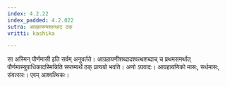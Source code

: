 ```yaml
---
index: 4.2.22
index_padded: 4.2.022
sutra: आग्रहायण्यश्वत्थाट् ठक्
vritti: kashika

---
```

सा अस्मिन् पौर्णमासी इति सर्वम् अनुवर्तते। आग्रहायणीशब्दादश्वत्थशब्दाच् च प्रथमसमर्थात् पौर्णमास्युपाधिकादस्मिन्निति सप्तम्यर्थे ठक् प्रत्ययो भवति। अणो ऽपवादः। आग्रहायणिको मासः, सर्धमासः, संवत्सरः। एवम् आश्वत्थिकः।